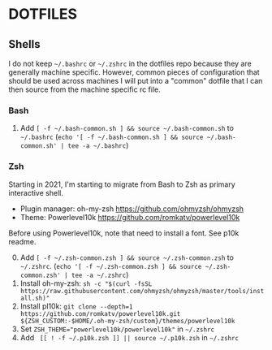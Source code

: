 # DOTFILES




## Shells

I do not keep `~/.bashrc` or `~/.zshrc` in the dotfiles repo because they are generally machine
specific. However, common pieces of configuration that should be used across machines I will put
into a "common" dotfile that I can then source from the machine specific rc file.

### Bash

1. Add `[ -f ~/.bash-common.sh ] && source ~/.bash-common.sh` to `~/.bashrc`
    (`echo '[ -f ~/.bash-common.sh ] && source ~/.bash-common.sh' | tee -a ~/.bashrc`)

### Zsh

Starting in 2021, I'm starting to migrate from Bash to Zsh as primary interactive shell.

- Plugin manager: oh-my-zsh https://github.com/ohmyzsh/ohmyzsh 
- Theme: Powerlevel10k https://github.com/romkatv/powerlevel10k

Before using Powerlevel10k, note that need to install a font. See p10k readme.


0. Add `[ -f ~/.zsh-common.zsh ] && source ~/.zsh-common.zsh` to `~/.zshrc`.
   (`echo '[ -f ~/.zsh-common.zsh ] && source ~/.zsh-common.zsh' | tee -a ~/.zshrc`)
1. Install oh-my-zsh: `sh -c "$(curl -fsSL https://raw.githubusercontent.com/ohmyzsh/ohmyzsh/master/tools/install.sh)"`
2. Install pl10k: `git clone --depth=1 https://github.com/romkatv/powerlevel10k.git ${ZSH_CUSTOM:-$HOME/.oh-my-zsh/custom}/themes/powerlevel10k`
3. Set `ZSH_THEME="powerlevel10k/powerlevel10k"` in `~/.zshrc`
4. Add ` [[ ! -f ~/.p10k.zsh ]] || source ~/.p10k.zsh` in `~/.zshrc`

